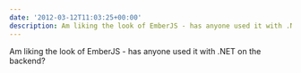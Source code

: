 ```yaml
---
date: '2012-03-12T11:03:25+00:00'
description: Am liking the look of EmberJS - has anyone used it with .NET on the backend?
---
```

Am liking the look of EmberJS - has anyone used it with .NET on the backend?
